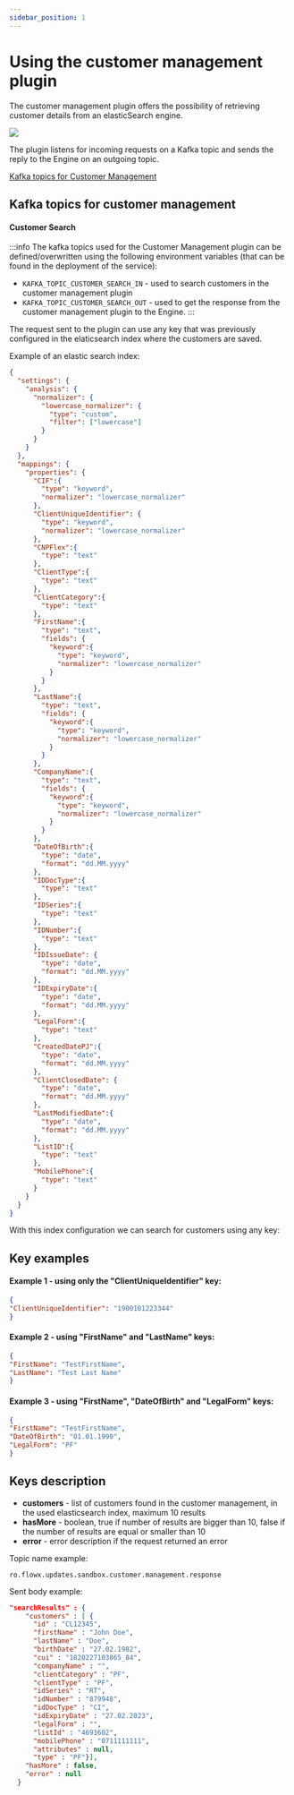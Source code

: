 ```yaml
---
sidebar_position: 1
---
```


# Using the customer management plugin

The customer management plugin offers the possibility of retrieving customer details from an elasticSearch engine.

![](https://s3.eu-west-1.amazonaws.com/docx.flowx.ai/3.0/crm-plugin.svg)

The plugin listens for incoming requests on a Kafka topic and sends the reply to the Engine on an outgoing topic.


[Kafka topics for Customer Management](#kafka-topics-for-customer-management)


## Kafka topics for customer management

#### Customer Search

:::info
The kafka topics used for the Customer Management plugin can be defined/overwritten using the following environment variables (that can be found in the deployment of the service):
* `KAFKA_TOPIC_CUSTOMER_SEARCH_IN` - used to search customers in the customer management plugin
* `KAFKA_TOPIC_CUSTOMER_SEARCH_OUT` - used to get the response from the customer management plugin to the Engine.
:::


The request sent to the plugin can use any key that was previously configured in the elaticsearch index where the customers are saved.

Example of an elastic search index:

```json
{
  "settings": {
    "analysis": {
      "normalizer": {
        "lowercase_normalizer": {
          "type": "custom",
          "filter": ["lowercase"]
        }
      }
    }
  },
  "mappings": {
    "properties": {
      "CIF":{
        "type": "keyword",
        "normalizer": "lowercase_normalizer"
      },
      "ClientUniqueIdentifier": {
        "type": "keyword",
        "normalizer": "lowercase_normalizer"
      },
      "CNPFlex":{
        "type": "text"
      },
      "ClientType":{
        "type": "text"
      },
      "ClientCategory":{
        "type": "text"
      },
      "FirstName":{
        "type": "text",
        "fields": {
          "keyword":{
            "type": "keyword",
            "normalizer": "lowercase_normalizer"
          }
        }
      },
      "LastName":{
        "type": "text",
        "fields": {
          "keyword":{
            "type": "keyword",
            "normalizer": "lowercase_normalizer"
          }
        }
      },
      "CompanyName":{
        "type": "text",
        "fields": {
          "keyword":{
            "type": "keyword",
            "normalizer": "lowercase_normalizer"
          }
        }
      },
      "DateOfBirth":{
        "type": "date",
        "format": "dd.MM.yyyy"
      },
      "IDDocType":{
        "type": "text"
      },
      "IDSeries":{
        "type": "text"
      },
      "IDNumber":{
        "type": "text"
      },
      "IDIssueDate": {
        "type": "date",
        "format": "dd.MM.yyyy"
      },
      "IDExpiryDate":{
        "type": "date",
        "format": "dd.MM.yyyy"
      },
      "LegalForm":{
        "type": "text"
      },
      "CreatedDatePJ":{
        "type": "date",
        "format": "dd.MM.yyyy"
      },
      "ClientClosedDate": {
        "type": "date",
        "format": "dd.MM.yyyy"
      },
      "LastModifiedDate":{
        "type": "date",
        "format": "dd.MM.yyyy"
      },
      "ListID":{
        "type": "text"
      },
      "MobilePhone":{
        "type": "text"
      }
    }
  }
}

```

With this index configuration we can search for customers using any key:

## Key examples

#### Example 1 - using only the "ClientUniqueIdentifier" key:

``` json
{
"ClientUniqueIdentifier": "1900101223344"
}
```

#### Example 2 - using "FirstName" and "LastName" keys:

``` json
{
"FirstName": "TestFirstName",
"LastName": "Test Last Name"
}
```

#### Example 3 - using "FirstName", "DateOfBirth" and "LegalForm" keys:

``` json
{
"FirstName": "TestFirstName",
"DateOfBirth": "01.01.1990",
"LegalForm": "PF"
}
```

## Keys description

* **customers** - list of customers found in the customer management, in the used elasticsearch index, maximum 10 results
* **hasMore** - boolean, true if number of results are bigger than 10, false if the number of results are equal or smaller than 10
* **error** - error description if the request returned an error

Topic name example:

```
ro.flowx.updates.sandbox.customer.management.response
```

Sent body example:

```json
"searchResults" : {
    "customers" : [ {
      "id" : "CL12345",
      "firstName" : "John Doe",
      "lastName" : "Doe",
      "birthDate" : "27.02.1982",
      "cui" : "1820227103865_84",
      "companyName" : "",
      "clientCategory" : "PF",
      "clientType" : "PF",
      "idSeries" : "RT",
      "idNumber" : "879948",
      "idDocType" : "CI",
      "idExpiryDate" : "27.02.2023",
      "legalForm" : "",
      "listId" : "4691602",
      "mobilePhone" : "0711111111",
      "attributes" : null,
      "type" : "PF"}],
    "hasMore" : false,
    "error" : null
  }
```